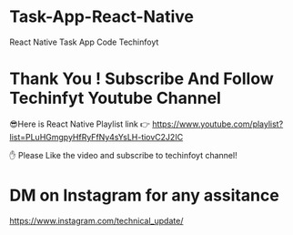 # Task-App-React-Native
React Native Task App Code Techinfoyt 
# Thank You ! Subscribe And Follow Techinfyt Youtube Channel
 😎Here is React Native Playlist link 👉
https://www.youtube.com/playlist?list=PLuHGmgpyHfRyFfNy4sYsLH-tiovC2J2IC

✋ Please Like the video and subscribe to techinfoyt channel!

# DM on Instagram for any assitance
https://www.instagram.com/technical_update/

